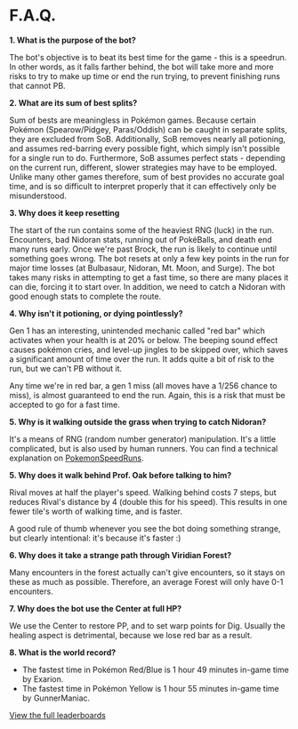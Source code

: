 # F.A.Q.

**1. What is the purpose of the bot?**

  The bot's objective is to beat its best time for the game - this is a speedrun. In other words, as it falls farther behind, the bot will take more and more risks to try to make up time or end the run trying, to prevent finishing runs that cannot PB.

**2. What are its sum of best splits?**

  Sum of bests are meaningless in Pokémon games. Because certain Pokémon (Spearow/Pidgey, Paras/Oddish) can be caught in separate splits, they are excluded from SoB. Additionally, SoB removes nearly all potioning, and assumes red-barring every possible fight, which simply isn't possible for a single run to do. Furthermore, SoB assumes perfect stats - depending on the current run, different, slower strategies may have to be employed. Unlike many other games therefore, sum of best provides no accurate goal time, and is so difficult to interpret properly that it can effectively only be misunderstood.

**3. Why does it keep resetting**

  The start of the run contains some of the heaviest RNG (luck) in the run. Encounters, bad Nidoran stats, running out of PokéBalls, and death end many runs early. Once we're past Brock, the run is likely to continue until something goes wrong. The bot resets at only a few key points in the run for major time losses (at Bulbasaur, Nidoran, Mt. Moon, and Surge). The bot takes many risks in attempting to get a fast time, so there are many places it can die, forcing it to start over. In addition, we need to catch a Nidoran with good enough stats to complete the route.

**4. Why isn't it potioning, or dying pointlessly?**

  Gen 1 has an interesting, unintended mechanic called "red bar" which activates when your health is at 20% or below. The beeping sound effect causes pokémon cries, and level-up jingles to be skipped over, which saves a significant amount of time over the run. It adds quite a bit of risk to the run, but we can't PB without it.

  Any time we're in red bar, a gen 1 miss (all moves have a 1/256 chance to miss), is almost guaranteed to end the run. Again, this is a risk that must be accepted to go for a fast time.

**5. Why is it walking outside the grass when trying to catch Nidoran?**

  It's a means of RNG (random number generator) manipulation. It's a little complicated, but is also used by human runners. You can find a technical explanation on [PokemonSpeedRuns](http://wiki.pokemonspeedruns.com/index.php/Pok%C3%A9mon_Red/Blue/Yellow_DSum_Manipulation).

**5. Why does it walk behind Prof. Oak before talking to him?**

  Rival moves at half the player's speed. Walking behind costs 7 steps, but reduces Rival's distance by 4 (double this for his speed). This results in one fewer tile's worth of walking time, and is faster.

  A good rule of thumb whenever you see the bot doing something strange, but clearly intentional: it's because it's faster :)

**6. Why does it take a strange path through Viridian Forest?**

  Many encounters in the forest actually can't give encounters, so it stays on these as much as possible. Therefore, an average Forest will only have 0-1 encounters.

**7. Why does the bot use the Center at full HP?**

  We use the Center to restore PP, and to set warp points for Dig. Usually the healing aspect is detrimental, because we lose red bar as a result.

**8. What is the world record?**

  * The fastest time in Pokémon Red/Blue is 1 hour 49 minutes in-game time by Exarion.
  * The fastest time in Pokémon Yellow is 1 hour 55 minutes in-game time by GunnerManiac.

  [View the full leaderboards](http://www.speedrun.com/pokemon)

